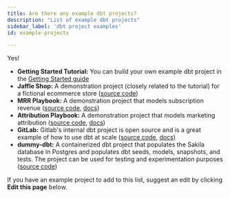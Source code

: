 ```yaml
---
title: Are there any example dbt projects?
description: "List of example dbt projects"
sidebar_label: 'dbt project examples'
id: example-projects

---
```


Yes!

* **Getting Started Tutorial:** You can build your own example dbt project in the [Getting Started guide](/docs/get-started/getting-started/overview)
* **Jaffle Shop:** A demonstration project (closely related to the tutorial) for a fictional ecommerce store ([source code](https://github.com/dbt-labs/jaffle_shop))
* **MRR Playbook:** A demonstration project that models subscription revenue ([source code](https://github.com/dbt-labs/mrr-playbook), [docs](https://www.getdbt.com/mrr-playbook/#!/overview))
* **Attribution Playbook:** A demonstration project that models marketing attribution  ([source code](https://github.com/dbt-labs/attribution-playbook), [docs](https://www.getdbt.com/attribution-playbook/#!/overview))
* **GitLab:** Gitlab's internal dbt project is open source and is a great example of how to use dbt at scale ([source code](https://gitlab.com/gitlab-data/analytics/-/tree/master/transform/snowflake-dbt), [docs](https://dbt.gitlabdata.com/))
* **dummy-dbt:** A containerized dbt project that populates the Sakila database in Postgres and populates dbt seeds, models, snapshots, and tests. The project can be used for testing and experimentation purposes ([source code](https://github.com/gmyrianthous/dbt-dummy))

If you have an example project to add to this list, suggest an edit by clicking **Edit this page** below.

